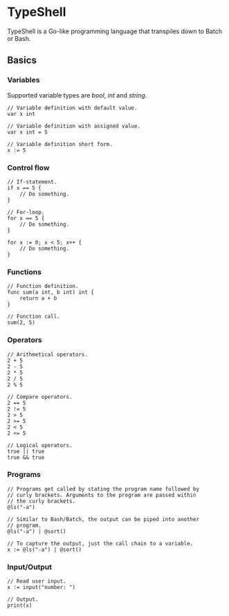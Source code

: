 # TypeShell
TypeShell is a Go-like programming language that transpiles down to Batch or Bash.

## Basics
### Variables
Supported variable types are *bool*, *int* and *string*.

```golang
// Variable definition with default value.
var x int
```

```golang
// Variable definition with assigned value.
var x int = 5
```

```golang
// Variable definition short form.
x := 5
```

### Control flow
```golang
// If-statement.
if x == 5 {
    // Do something.
}
```

```golang
// For-loop.
for x == 5 {
    // Do something.
}

for x := 0; x < 5; x++ {
    // Do something.
}
```

### Functions
```golang
// Function definition.
func sum(a int, b int) int {
    return a + b
} 
```

```golang
// Function call.
sum(2, 5)
```

### Operators
```golang
// Arithmetical operators.
2 + 5
2 - 5
2 * 5
2 / 5
2 % 5
```

```golang
// Compare operators.
2 == 5
2 != 5
2 > 5
2 >= 5
2 < 5
2 <= 5
```

```golang
// Logical operators.
true || true
true && true
```

### Programs
```golang
// Programs get called by stating the program name followed by
// curly brackets. Arguments to the program are passed within
// the curly brackets.
@ls("-a")
```

```golang
// Similar to Bash/Batch, the output can be piped into another
// program.
@ls("-a") | @sort()
```

```golang
// To capture the output, just the call chain to a variable.
x := @ls("-a") | @sort()
```

### Input/Output
```golang
// Read user input.
x := input("number: ")
```

```golang
// Output.
print(x)
```

